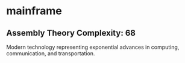 # mainframe

## Assembly Theory Complexity: 68
Modern technology representing exponential advances in computing, communication, and transportation.
